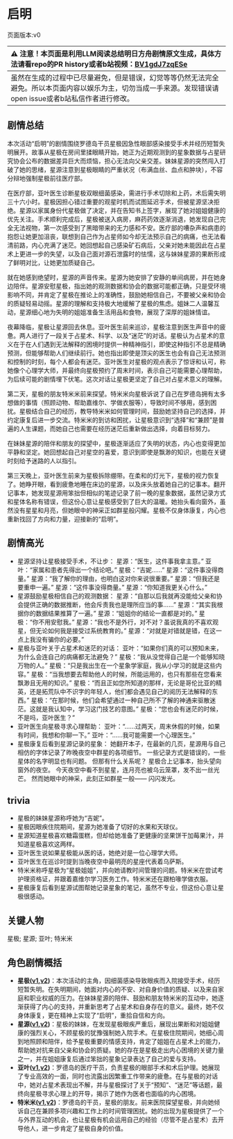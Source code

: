 # 启明
页面版本:v0
 

| :warning: 注意！本页面是利用LLM阅读总结明日方舟剧情原文生成，具体方法请看repo的PR history或者b站视频：[BV1gdJ7zqESe](https://www.bilibili.com/video/BV1gdJ7zqESe/)         |
|:----------------------------|
| 虽然在生成的过程中已尽量避免，但是错误，幻觉等等仍然无法完全避免。所以本页面内容以娱乐为主，切勿当成一手来源。发现错误请open issue或者b站私信作者进行修改。|



## 剧情总结
本次活动“启明”的剧情围绕罗德岛干员星极因急性眼部感染接受手术并经历短暂失明展开。故事从星极在房间里揉眼睛开始，她正为近期观测到的星象数据与占星研究协会公布的数据差异巨大而烦恼，担心无法向父亲交差。妹妹星源的突然闯入打破了她的思绪，星源注意到星极眼睛的严重状况（布满血丝、血点和肿块），不容分辩地强制星极前往医疗部。

在医疗部，亚叶医生诊断星极双眼细菌感染，需进行手术切除和上药，术后需失明三十六小时。星极因担心错过重要的观星时机而试图延迟手术，但被星源坚决拒绝。星源以家属身份代星极做了决定，并在告知书上签字，展现了她对姐姐健康的优先关注。手术顺利完成后，星极被送入病房，麻药药效逐渐消退，她发现自己完全无法视物，第一次感受到了黑暗带来的无力感和不安。医疗部的嘈杂声和病患的抱怨让她更加沮丧，联想到自己作为占星师如今却无法预示自己的病痛，也无法看清前路，内心充满了迷茫。她回想起自己感染矿石病后，父亲对她未能因此在占星术上更进一步的失望，以及自己面对源石泄露时的怯懦，这与妹妹星源的果断形成了鲜明对比，让她更加质疑自己。

就在她感到绝望时，星源的声音传来。星源为她安排了安静的单间病房，并在她身边陪伴。星源安慰星极，指出她的观测数据和协会的数据可能都正确，只是受环境影响不同，并肯定了星极在推论上的准确性，鼓励她相信自己，不要被父亲和协会的质疑轻易动摇。星源的理解和支持极大地缓解了星极的焦虑。姐妹二人温馨互动，星源细心地为失明的姐姐准备生活用品和食物，展现了深厚的姐妹情谊。

夜幕降临，星极让星源回去休息。亚叶医生前来巡诊，星极注意到医生声音中的疲惫。两人进行了一段关于占星术、科学、以及“迷茫”的对话。星极认为占星术的意义在于在人们遇到无法解释的困境时提供一种精神指引，即使这种指引不总是精确预测，但能够帮助人们继续前行。她也指出即使是顶尖的医生也会有自己无法预测和控制的时刻，每个人都会有迷茫。亚叶医生对星极的观点表示了惊讶和认可，称她像个心理学大师，并最终向星极预约了周末时间，表示自己可能需要心理帮助，为后续可能的剧情埋下伏笔。这次对话让星极更坚定了自己对占星术意义的理解。

第二天，星极的朋友特米米前来探望。特米米向星极诉说了自己在罗德岛拥有太多想做的事情（照顾动物、帮助嘉维尔、学做衣服等），导致时间不够用，感到困扰。星极结合自己的经历，教导特米米如何管理时间，鼓励她坚持自己的选择，并约定康复后进一步交流。特米米的到访和困扰，让星极意识到“选择”和“兼顾”是普遍的人生课题，而她自己也需要在经历迷茫后重新做出选择，向着目标努力。

在妹妹星源的陪伴和朋友的探望中，星极逐渐适应了失明的状态，内心也变得更加平静和坚定。她回想起自己对星空的喜爱，意识到即使是飘渺的知识，也能在关键时刻给予迷路的人以指引。

第三天晚上，亚叶医生前来为星极拆除绷带。在柔和的灯光下，星极的视力恢复了。她睁开眼，看到疲惫地睡在床边的星源，以及床头放着她自己的记事本。翻开记事本，她发现星源用笨拙但相似的笔迹记录了前一晚的星象数据，虽然记录方式和星体名称有错误，但这份心意让星极感受到了巨大的温暖。她抬头看向窗外，虽然没有星星和月亮，但她眼中的神采正如群星般闪耀。星极不仅身体康复，内心也重新找回了方向和力量，迎接新的“启明”。
## 剧情高光
*   星源坚持让星极接受手术，不让步：
    星源：“医生，这件事我拿主意。”
    亚叶：“家属和患者先得出一个结论吧。”
    星极：“吉妮......”
    星源：“这件事没得商量。”
    星源：“我了解你的理由，也明白这对你来说很重要。”
    星源：“但我还是要重申一遍。”
    星源：“这件事没得商量。”
    星源：“你知道我更关心什么。”
*   星源鼓励星极相信自己的观测数据：
    星源：“自那以后我就再没能给父亲和协会提供正确的数据推断，他会斥责我也是理所应当的事......”
    星源：“其实我根据你的数据结果推算了一遍。”
    星源：“姐姐你的结论一直都是对的。”
    星极：“你不用安慰我。”
    星源：“我也不是外行，对不对？虽说我真的不喜欢观星，但无论如何我是接受过系统教育的。”
    星源：“对就是对错就是错，在这一点上我没有骗你的必要。”
*   星极与亚叶关于占星术和迷茫的对话：
    亚叶：“如果你们真的可以预知未来，为什么会连自己的病痛都无法避免？”
    星极：“我从没觉得自己是一个能够知晓万物的人。”
    星极：“只是我出生在一个星象学家庭，我从小学习的就是这些内容。”
    星极：“当我想要去帮助他人的时候，所能运用的，也只有那些在您看来飘渺且无用的知识。”
    星极：“而且正如您所知道的那样，无论是哥伦比亚的精英，还是拓荒队中不识字的年轻人，他们都会遇见自己的阅历无法解释的东西。”
    星极：“在那时候，他们会希望通过一种自己所不了解的神通来驱散迷茫。这就是我认知中，学习这门技艺的意图。”
    星极：“您也会有迷茫的时候，不是吗，亚叶医生？”
*   亚叶医生向星极寻求心理帮助：
    亚叶：“......过两天，周末休假的时候，如果有时间，我想和你聊一下。”
    亚叶：“......我可能需要一个心理医生。”
*   星极康复后看到星源记录的星象：
    她翻开本子，在最新的几页，星源用与自己相仿的字体记录了昨晚夜空中群星的各项细节。
    一些记录方式是错误的，一些星体的名字明显也有问题。
    但那有什么关系呢？
    星极合上记事本，抬头望向窗外的夜空。
    今天夜空中看不到星星，连月亮也被乌云笼罩，发不出一丝光芒。
    然而她眼中的神采，此刻正如群星一般——
    闪闪发光。
## trivia
*   星极的妹妹星源称呼她为“吉妮”。
*   星极因眼疾住院期间，星源为她准备了切好的水果和天球仪。
*   星源知道星极喜欢糖霜蛋糕，但却给她准备了更健康的坚果饼干加莓果汁，并知道星极喜欢这两样。
*   亚叶医生说如果星极能从医的话，她绝对是一位心理学大师。
*   亚叶医生在巡诊时提到当晚夜空中最明亮的星座代表着乌萨斯。
*   特米米称呼星极为“星极姐姐”，并向她请教时间管理的问题。特米米在尝试考护理资格证，并跟着嘉维尔学习医务工作。特米米还在跟柏喙学做衣服。
*   星极康复后看到星源试图帮她记录星象的笔记，虽然不专业，但这份心意让星极很感动。
## 关键人物
星极; 星源; 亚叶; 特米米
## 角色剧情概括
-   **星极([v1](../chars/char_274_astesi.md),[v2](../char_v3/char_274_astesi.md))**：本次活动的主角，因细菌感染导致眼疾而入院接受手术，经历短暂失明。在失明期间，她面对内心的不安、对自身价值的质疑、以及来自家庭和职业权威的压力。在妹妹星源的陪伴、鼓励和朋友特米米的互动中，她逐渐获得了内心的支持，并重新思考了占星术和自身存在的意义。最终，她不仅身体康复，更在精神上实现了“启明”，重拾自信和方向。
-   **星源([v1](../chars/char_135_halo.md),[v2](../char_v3/char_135_halo.md))**：星极的妹妹，在发现星极眼疾严重后，展现出果断和对姐姐健康的强烈关心，不顾星极的犹豫强制她入院手术。在星极住院期间，她细心周到地照顾和陪伴，给予星极重要的情感支持，肯定了姐姐在占星术上的能力，帮助她对抗来自父亲和协会的质疑。她的存在是星极走出内心困境的关键力量之一，并在姐姐康复后通过笨拙的星象记录表达了自己的爱与支持。
-   **亚叶([v1](../chars/char_345_folnic.md),[v2](../char_v3/char_345_folnic.md))**：罗德岛的医疗干员，负责星极的眼部手术和术后护理。她展现了专业高效的一面，同时也流露出因繁重工作带来的疲惫。在与星极的对话中，她对占星术表现出不解，并与星极探讨了关于“预知”、“迷茫”等话题，最终向星极寻求心理上的开导，揭示了她作为医者也面临的内心困境。
-   **特米米([v1](../chars/char_411_tomimi.md),[v2](../char_v3/char_411_tomimi.md))**：罗德岛的干员，星极的朋友。前来医院探望星极，并向她倾诉自己在兼顾多项兴趣和工作上的时间管理困扰。她的出现为星极提供了一个与外界互动的机会，也让星极有机会运用自己的经验（尽管不是占星术）去开导他人，进一步肯定了星极自身的价值。